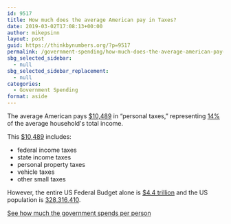 ```yaml
---
id: 9517
title: How much does the average American pay in Taxes?
date: 2019-03-02T17:08:13+00:00
author: mikepsinn
layout: post
guid: https://thinkbynumbers.org/?p=9517
permalink: /government-spending/how-much-does-the-average-american-pay-in-taxes/
sbg_selected_sidebar:
  - null
sbg_selected_sidebar_replacement:
  - null
categories:
  - Government Spending
format: aside
---
```

The average American pays [$10,489](https://www.jct.gov/publications.html?func=startdown&id=4763) in &#8220;personal taxes,&#8221; representing [14%](https://en.wikipedia.org/wiki/Household_income_in_the_United_States) of the average household's total income. 

This [$10,489](https://www.jct.gov/publications.html?func=startdown&id=4763) includes:

  * federal income taxes
  * state income taxes
  * personal property taxes
  * vehicle taxes
  * other small taxes

However, the entire US Federal Budget alone is [$4.4 trillion](https://www.thebalance.com/u-s-federal-budget-breakdown-3305789) and the US population is <a rel="noreferrer noopener" aria-label="328,316,410. (opens in a new tab)" href="http://www.worldometers.info/world-population/us-population/" target="_blank">328,316,410</a>. 

<div class="wp-block-button">
  <a class="wp-block-button__link" href="https://thinkbynumbers.org/government-spending/how-much-does-the-government-spend-per-person/">See how much the government spends per person</a>
</div>